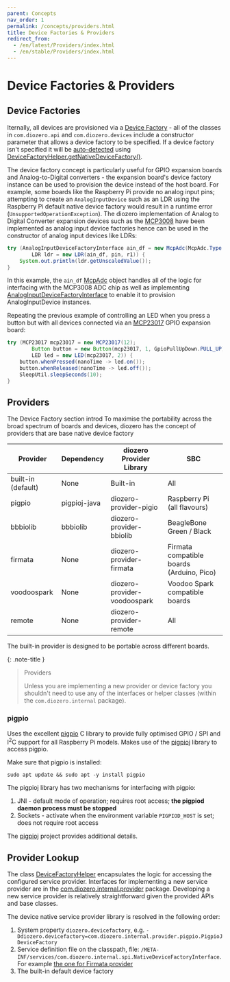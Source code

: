 ```yaml
---
parent: Concepts
nav_order: 1
permalink: /concepts/providers.html
title: Device Factories & Providers
redirect_from:
  - /en/latest/Providers/index.html
  - /en/stable/Providers/index.html
---
```


# Device Factories & Providers

## Device Factories

Iternally, all devices are provisioned via a
[Device Factory](https://github.com/mattjlewis/diozero/blob/master/diozero-core/src/main/java/com/diozero/internal/spi/DeviceFactoryInterface.java) -
all of the classes in `com.diozero.api` and `com.diozero.devices` include a constructor parameter
that allows a device factory to be specified. If a device factory isn't specified it will be
[auto-detected](1_Providers.md#provider-lookup) using
[DeviceFactoryHelper.getNativeDeviceFactory()](https://github.com/mattjlewis/diozero/blob/master/diozero-core/src/main/java/com/diozero/sbc/DeviceFactoryHelper.java).

The device factory concept is particularly useful for GPIO expansion boards and Analog-to-Digital
converters - the expansion board's device factory instance can be used to provision the device
instead of the host board. For example, some boards like the Raspberry Pi provide no analog input
pins; attempting to create an `AnalogInputDevice` such as an LDR using the Raspberry Pi default
native device factory would result in a runtime error (`UnsupportedOperationException`). The diozero
implementation of Analog to Digital Converter expansion devices such as the 
[MCP3008](https://www.microchip.com/wwwproducts/en/MCP3008) have been implemented as analog input
device factories hence can be used in the constructor of analog input devices like LDRs:

```java
try (AnalogInputDeviceFactoryInterface ain_df = new McpAdc(McpAdc.Type.MCP3008, chipSelect);
		LDR ldr = new LDR(ain_df, pin, r1)) {
	System.out.println(ldr.getUnscaledValue());
}
```

In this example, the `ain_df` [McpAdc](https://github.com/mattjlewis/diozero/blob/master/diozero-core/src/main/java/com/diozero/devices/McpAdc.java)
object handles all of the logic for interfacing with the MCP3008 ADC chip as well as implementing
[AnalogInputDeviceFactoryInterface](https://github.com/mattjlewis/diozero/blob/master/diozero-core/src/main/java/com/diozero/internal/spi/AnalogInputDeviceFactoryInterface.java)
to enable it to provision AnalogInputDevice instances.

Repeating the previous example of controlling an LED when you press a button but with 
all devices connected via an 
[MCP23017](https://github.com/mattjlewis/diozero/blob/master/diozero-core/src/main/java/com/diozero/devices/MCP23017.java) 
GPIO expansion board:

```java
try (MCP23017 mcp23017 = new MCP23017(12);
		Button button = new Button(mcp23017, 1, GpioPullUpDown.PULL_UP);
		LED led = new LED(mcp23017, 2)) {
	button.whenPressed(nanoTime -> led.on());
	button.whenReleased(nanoTime -> led.off());
	SleepUtil.sleepSeconds(10);
}
```

## Providers

The Device Factory section introd
To maximise the portability across the broad spectrum of boards and devices, diozero
has the concept of providers that are  base native device factory 

Provider | Dependency | diozero Provider Library | SBC
--- | -------- | ------------ | -----------------------
built-in (default) | None | Built-in | All
pigpio | pigpioj-java | diozero-provider-pigio | Raspberry Pi (all flavours)
bbbiolib | bbbiolib | diozero-provider-bbiolib | BeagleBone Green / Black
firmata | None | diozero-provider-firmata | Firmata compatible boards (Arduino, Pico)
voodoospark | None | diozero-provider-voodoospark | Voodoo Spark compatible boards
remote | None | diozero-provider-remote | All

The built-in provider is designed to be portable across different boards. 

{: .note-title }
> Providers
>
> Unless you are implementing a new provider or device factory you shouldn't need to use any
> of the interfaces or helper classes (within the `com.diozero.internal` package).

### pigpio

Uses the excellent [pigpio](http://abyz.me.uk/rpi/pigpio/) C library to provide fully optimised
GPIO / SPI and I<sup>2</sup>C support for all Raspberry Pi models.
Makes use of the [pigpioj](https://github.com/mattjlewis/pigpioj) library to access pigpio.

Make sure that pigpio is installed:
```
sudo apt update && sudo apt -y install pigpio
```

The pigpioj library has two mechanisms for interfacing with pigpio:

1. JNI - default mode of operation; requires root access; **the pigpiod daemon process must be stopped**
1. Sockets - activate when the environment variable `PIGPIOD_HOST` is set; does not require root access

The [pigpioj](https://github.com/mattjlewis/pigpioj) project provides additional details.

## Provider Lookup

The class [DeviceFactoryHelper](https://github.com/mattjlewis/diozero/blob/master/diozero-core/src/main/java/com/diozero/util/DeviceFactoryHelper.java)
encapsulates the logic for accessing the configured service provider.
Interfaces for implementing a new service provider are in the
[com.diozero.internal.provider](https://github.com/mattjlewis/diozero/blob/master/diozero-core/src/main/java/com/diozero/internal/provider)
package. Developing a new service provider is relatively straightforward given the provided APIs and base classes.

The device native service provider library is resolved in the following order:

1. System property `diozero.devicefactory`, e.g. `-Ddiozero.devicefactory=com.diozero.internal.provider.pigpio.PigpioJDeviceFactory`
1. Service definition file on the classpath, file: `/META-INF/services/com.diozero.internal.spi.NativeDeviceFactoryInterface`. For example [the one for Firmata provider](https://github.com/mattjlewis/diozero/blob/master/diozero-provider-firmata/src/main/resources/META-INF/services/com.diozero.internal.spi.NativeDeviceFactoryInterface)
1. The built-in default device factory
